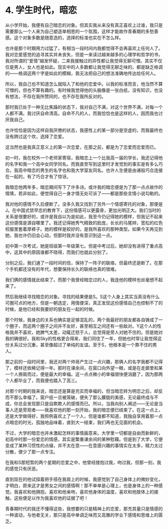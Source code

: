 # 4. 学生时代，暗恋

从小学开始，我便有自己暗恋的对象。但其实我从来没有真正喜欢上过谁，我只是需要那么一个人来为自己塑造单相思的一个氛围，这样才能故作青春期的多愁善感。这个对象多数是随意选的，选择的标准也实在不怎么样。

也许是那个时期用力过猛了，有相当一段时间内我都觉得不会再喜欢上任何人了。我对恋爱感觉的追寻其实并未丧失，但是一来读过越来越多的心理学和哲学的书，我对所谓的“爱情”越发怀疑，二来我接触过的异性都让我觉得无聊可憎。其实不仅仅是男人，女人也是如此。现实中的人多数都让我觉得无聊乏味的，都是缺乏格调的——格调这两个字是如此的模糊，我无法把自己的想法准确地传达给任何人。

所以，我自己也不知道怎么就陷入了和他的恋爱中。以我的标准而言，他当然不算可憎的，但也不算有趣的。有时候我觉得他的头脑像是一张白纸，没有知识，也没有想法，不存在我所赞同的，也不存在我所反对的。

那时我已处于一种无比焦躁的状态下，我对自己不满，对这个世界不满，对每一个人都不满。我讨厌自命清高。自命不凡的人，而我恰恰也是这样的人，因而我也讨厌我自己。

也许恰恰是因为这样自我厌倦的状态，我感性上的某一部分是空虚的，而我最终也没有跨过这个坎，选择了恋爱。

这当然也是我真正意义上的第一次恋爱，在那之前，都是为了恋爱而恋爱而已。

初一时，我在校外一个老师家寄宿，我暗恋上一个比我高一届的学长，我还记得他的名字和我一个高中女同学同名。而我直至写到这里时才发觉到的事实是有多么巧合。我高中暗恋的男生的名字也和我大学室友同名。也许人生便是由诸般巧合连接在一起的，有了巧合才有了惊讶。

我暗恋他两年多，暗恋期间写下了许多诗。或许我的暗恋便是为了那一点点故作的情愫，若非如此，便觉得自己一身才情无处可诉了——都是那些言情小说勾勒的。

我对他的感情不久后便断了。没多久我又找到了另外一个情感寄托的对象，那便是J。在中国式禁早恋的教育下，这份情感可以更露骨，更加光明正大。我们当时的关系是很要好的，或许是我自以为是如此，我至今仍记得她的模样，但我记不起来这份感情是源自哪里了。我还记得她秀气精致的脸庞，长长的马尾辫，宽松的红色校服里套着厚裤子。她的模样是姣好的，是我所喜欢的那种类型。如果今天再见到她，我也许仍旧会心动，但那时我并没有意识到这一点。

初中第一次考试，她是班级第一年级第七。但是中考过后，她却没有进得了重点高中，这其中的原因谁都不晓得，而我们也就此分别了。

分别之后，我们通了一段时间的信，保持了一阵子的联络，但最终还是断了。在那个手机都还没有的年代，想要保持长久的联络也真的很难。

我们俩的感情就此结束了。而那个我曾经暗恋过的人，我连他的模样也丝毫想不起来了。

然后我继续寻找暗恋的对象。寻找的结果便是S。S这个人身上其实当真没有什么可圈可点的地方，但是一朝选定，用情便深，真正发现这份感情自己也控制不了的时候，是他已经和我要好的朋友在一起的时候。

那个时候，我身边的关系也确实是足够混乱的，两个我最好的朋友都各自铸成了一个圈子，而这两个圈子之间并不友好，甚至相互之间还有一些敌对。Y这个人的性格我并不喜欢，她脾气太差，动辄迁怒于人，总觉得是旁人对她不住的。但是她对我的确很好。我和Sky的性格更合得来，我们同住了一年，但她也时常让我觉得这份关系过分沉重，甚至像超过了单纯的友谊。至于S，他根本是一个靠不住的男人。

那之前的一段时间里，我还对两个帅哥产生过一点兴趣，那俩人的名字我都不记得了，模样还依稀记得一年。那时在课余间，在窗口向外望一眼，或是在走廊里和某一个人擦肩而过，便是最大的幸福。这一点点微小的幸福很快便消磨了，因为那两个人都毕业了，而我便也踏入了高三。

对那个时期的我来说，暗恋还是算是充实而幸福的，但当暗恋转为明恋之后，却反而不那么幸福了。窗户纸一旦被笼破，便失了那么朦胧的美感，无论最终成与不成，你总会发现那只是自欺欺人的感情而已。所以，当我向别人阐述——无论是当事人还是旁观者——我喜欢他的那一刻开始，我的暗恋便已结束了。在这一点上，还是大学做得好，我照例喜欢上了一个人，但是谁都不知道，我独自享用着那一点点暗恋的时光，孤独地品味着，直到大一结束，我们再也无见面的机会。

不过，大学的暗恋也并未激起怎样的事情画意来。大学里一切都是自由而新鲜的，初高中时那一份爱恋的情感，其实是繁重课余间的某种慰藉。但是到了大学，它便变成了某种习惯性的点缀，并不太在意——在意感兴趣的事情实在太多，精力太过分散，便少了那一点专注。

在我和S那短暂的两个星期的恋爱之中，他曾经搂抱过我，吻过我，但那一刻，我的感觉只有厌恶。

直到现在的他试探着把手搭在我肩上的时候，我感觉到了自己身体上的微妙变化，才明白，原来这才是男女之间的感情啊！那不单单是心理上，也是身体上的一种感觉。我喜欢和他拥抱，喜欢和他亲吻，喜欢他身体的温度，喜欢和他肢体上的接触，这些便足以作为我喜欢他的证据了吧！

青春期时代的我还不懂得这些，我想要的只是精神上的恋爱，那充其量只是情感的一种波动，与他者无关，那只是高中单调乏味而又高雅的学业下感情和思维上的匮乏。